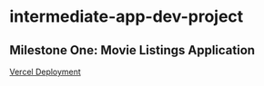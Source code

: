 # intermediate-app-dev-project

## Milestone One: Movie Listings Application
[Vercel Deployment](https://movie-listings-application-sigma.vercel.app/)

